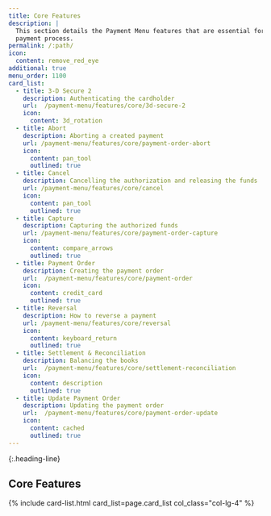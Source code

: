 ```yaml
---
title: Core Features
description: |
  This section details the Payment Menu features that are essential for the
  payment process.
permalink: /:path/
icon:
  content: remove_red_eye
additional: true
menu_order: 1100
card_list:
  - title: 3-D Secure 2
    description: Authenticating the cardholder
    url:  /payment-menu/features/core/3d-secure-2
    icon:
      content: 3d_rotation
  - title: Abort
    description: Aborting a created payment
    url: /payment-menu/features/core/payment-order-abort
    icon:
      content: pan_tool
      outlined: true
  - title: Cancel
    description: Cancelling the authorization and releasing the funds
    url: /payment-menu/features/core/cancel
    icon:
      content: pan_tool
      outlined: true
  - title: Capture
    description: Capturing the authorized funds
    url: /payment-menu/features/core/payment-order-capture
    icon:
      content: compare_arrows
      outlined: true
  - title: Payment Order
    description: Creating the payment order
    url:  /payment-menu/features/core/payment-order
    icon:
      content: credit_card
      outlined: true
  - title: Reversal
    description: How to reverse a payment
    url: /payment-menu/features/core/reversal
    icon:
      content: keyboard_return
      outlined: true
  - title: Settlement & Reconciliation
    description: Balancing the books
    url:  /payment-menu/features/core/settlement-reconciliation
    icon:
      content: description
      outlined: true
  - title: Update Payment Order
    description: Updating the payment order
    url:  /payment-menu/features/core/payment-order-update
    icon:
      content: cached
      outlined: true
---
```


{:.heading-line}

## Core Features

{% include card-list.html card_list=page.card_list
    col_class="col-lg-4" %}
